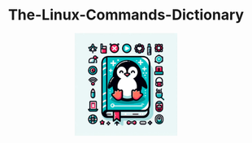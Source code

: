 <center>
    <h1>The-Linux-Commands-Dictionary</h1>
</center>

<center>
    <img src="level.jpeg" width="40%">
</center>
